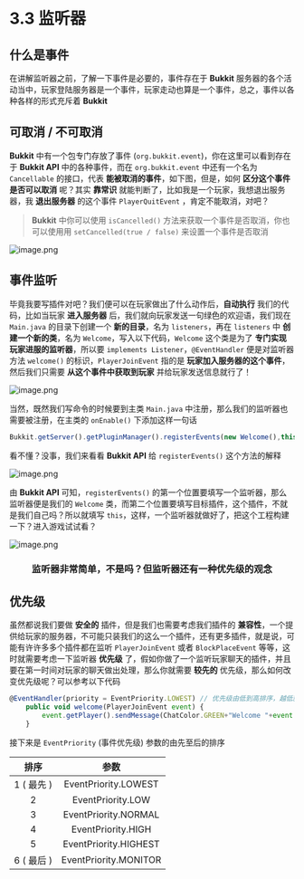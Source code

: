 # 3.3 监听器

## 什么是事件

在讲解监听器之前，了解一下事件是必要的，事件存在于 **Bukkit** 服务器的各个活动当中，玩家登陆服务器是一个事件，玩家走动也算是一个事件，总之，事件以各种各样的形式充斥着 **Bukkit**

## 可取消 / 不可取消

**Bukkit** 中有一个包专门存放了事件 (`org.bukkit.event`)，你在这里可以看到存在于 **Bukkit API** 中的各种事件，而在 `org.bukkit.event` 中还有一个名为 `Cancellable` 的接口，代表 **能被取消的事件**，如下图，但是，如何 **区分这个事件是否可以取消** 呢？其实 **靠常识** 就能判断了，比如我是一个玩家，我想退出服务器，我 **退出服务器** 的这个事件 `PlayerQuitEvent` ，肯定不能取消，对吧？

> **Bukkit** 中你可以使用 `isCancelled()` 方法来获取一个事件是否取消，你也可以使用用 `setCancelled(true / false)` 来设置一个事件是否取消

![image.png](https://i.loli.net/2020/07/24/gcCQJ8ZKpUOLwIb.png)

##  事件监听

毕竟我要写插件对吧？我们便可以在玩家做出了什么动作后，**自动执行** 我们的代码，比如当玩家 **进入服务器** 后，我们就向玩家发送一句绿色的欢迎语，我们现在 `Main.java` 的目录下创建一个 **新的目录**，名为 `listeners`，再在 `listeners` 中 **创建一个新的类**，名为 `Welcome`，写入以下代码，`Welcome` 这个类是为了 **专门实现玩家进服的监听器**，所以要 `implements Listener`，`@EventHandler` 便是对监听器方法 `welcome()` 的标识，`PlayerJoinEvent` 指的是 **玩家加入服务器的这个事件**，然后我们只需要 **从这个事件中获取到玩家** 并给玩家发送信息就行了！

![image.png](https://i.loli.net/2020/07/25/LsrMdAXgH3BmTDu.png)

当然，既然我们写命令的时候要到主类 `Main.java` 中注册，那么我们的监听器也需要被注册，在主类的 `onEnable()` 下添加这样一句话

```javascript
Bukkit.getServer().getPluginManager().registerEvents(new Welcome(),this);
```

看不懂？没事，我们来看看 **Bukkit API** 给 `registerEvents()` 这个方法的解释

![image.png](https://i.loli.net/2020/07/25/rK9yYAEOn5fNiex.png)

由 **Bukkit API** 可知，`registerEvents()` 的第一个位置要填写一个监听器，那么监听器便是我们的 `Welcome` 类，而第二个位置要填写目标插件，这个插件，不就是我们自己吗？所以就填写 `this`，这样，一个监听器就做好了，把这个工程构建一下？进入游戏试试看？

![image.png](https://i.loli.net/2020/07/25/26wsoYlDyPhmXQe.png)

<center><h3>监听器非常简单，不是吗？但监听器还有一种优先级的观念</h3></center>

## 优先级

虽然都说我们要做 **安全的** 插件，但是我们也需要考虑我们插件的 **兼容性**，一个提供给玩家的服务器，不可能只装我们的这么一个插件，还有更多插件，就是说，可能有许许多多个插件都在监听 `PlayerJoinEvent` 或者 `BlockPlaceEvent` 等等，这时就需要考虑一下监听器 **优先级** 了，假如你做了一个监听玩家聊天的插件，并且要在第一时间对玩家的聊天做出处理，那么你就需要 **较先的** 优先级，那么如何改变优先级呢？可以参考以下代码

```javascript
@EventHandler(priority = EventPriority.LOWEST) // 优先级由低到高排序，越低就越优先
    public void welcome(PlayerJoinEvent event) {
        event.getPlayer().sendMessage(ChatColor.GREEN+"Welcome "+event.getPlayer().getName());
    }
```

接下来是 `EventPriority` (事件优先级) 参数的由先至后的排序

**排序**|**参数**
:-:|:-:
1 ( 最先 )|EventPriority.LOWEST
2|EventPriority.LOW
3|EventPriority.NORMAL
4|EventPriority.HIGH
5|EventPriority.HIGHEST
6 ( 最后 )|EventPriority.MONITOR